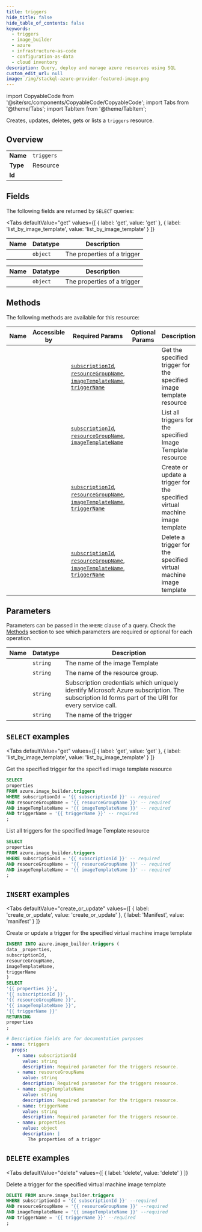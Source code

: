 ```yaml
--- 
title: triggers
hide_title: false
hide_table_of_contents: false
keywords:
  - triggers
  - image_builder
  - azure
  - infrastructure-as-code
  - configuration-as-data
  - cloud inventory
description: Query, deploy and manage azure resources using SQL
custom_edit_url: null
image: /img/stackql-azure-provider-featured-image.png
---
```


import CopyableCode from '@site/src/components/CopyableCode/CopyableCode';
import Tabs from '@theme/Tabs';
import TabItem from '@theme/TabItem';

Creates, updates, deletes, gets or lists a <code>triggers</code> resource.

## Overview
<table><tbody>
<tr><td><b>Name</b></td><td><code>triggers</code></td></tr>
<tr><td><b>Type</b></td><td>Resource</td></tr>
<tr><td><b>Id</b></td><td><CopyableCode code="azure.image_builder.triggers" /></td></tr>
</tbody></table>

## Fields

The following fields are returned by `SELECT` queries:

<Tabs
    defaultValue="get"
    values={[
        { label: 'get', value: 'get' },
        { label: 'list_by_image_template', value: 'list_by_image_template' }
    ]}
>
<TabItem value="get">

<table>
<thead>
    <tr>
    <th>Name</th>
    <th>Datatype</th>
    <th>Description</th>
    </tr>
</thead>
<tbody>
<tr>
    <td><CopyableCode code="properties" /></td>
    <td><code>object</code></td>
    <td>The properties of a trigger</td>
</tr>
</tbody>
</table>
</TabItem>
<TabItem value="list_by_image_template">

<table>
<thead>
    <tr>
    <th>Name</th>
    <th>Datatype</th>
    <th>Description</th>
    </tr>
</thead>
<tbody>
<tr>
    <td><CopyableCode code="properties" /></td>
    <td><code>object</code></td>
    <td>The properties of a trigger</td>
</tr>
</tbody>
</table>
</TabItem>
</Tabs>

## Methods

The following methods are available for this resource:

<table>
<thead>
    <tr>
    <th>Name</th>
    <th>Accessible by</th>
    <th>Required Params</th>
    <th>Optional Params</th>
    <th>Description</th>
    </tr>
</thead>
<tbody>
<tr>
    <td><a href="#get"><CopyableCode code="get" /></a></td>
    <td><CopyableCode code="select" /></td>
    <td><a href="#parameter-subscriptionId"><code>subscriptionId</code></a>, <a href="#parameter-resourceGroupName"><code>resourceGroupName</code></a>, <a href="#parameter-imageTemplateName"><code>imageTemplateName</code></a>, <a href="#parameter-triggerName"><code>triggerName</code></a></td>
    <td></td>
    <td>Get the specified trigger for the specified image template resource</td>
</tr>
<tr>
    <td><a href="#list_by_image_template"><CopyableCode code="list_by_image_template" /></a></td>
    <td><CopyableCode code="select" /></td>
    <td><a href="#parameter-subscriptionId"><code>subscriptionId</code></a>, <a href="#parameter-resourceGroupName"><code>resourceGroupName</code></a>, <a href="#parameter-imageTemplateName"><code>imageTemplateName</code></a></td>
    <td></td>
    <td>List all triggers for the specified Image Template resource</td>
</tr>
<tr>
    <td><a href="#create_or_update"><CopyableCode code="create_or_update" /></a></td>
    <td><CopyableCode code="insert" /></td>
    <td><a href="#parameter-subscriptionId"><code>subscriptionId</code></a>, <a href="#parameter-resourceGroupName"><code>resourceGroupName</code></a>, <a href="#parameter-imageTemplateName"><code>imageTemplateName</code></a>, <a href="#parameter-triggerName"><code>triggerName</code></a></td>
    <td></td>
    <td>Create or update a trigger for the specified virtual machine image template</td>
</tr>
<tr>
    <td><a href="#delete"><CopyableCode code="delete" /></a></td>
    <td><CopyableCode code="delete" /></td>
    <td><a href="#parameter-subscriptionId"><code>subscriptionId</code></a>, <a href="#parameter-resourceGroupName"><code>resourceGroupName</code></a>, <a href="#parameter-imageTemplateName"><code>imageTemplateName</code></a>, <a href="#parameter-triggerName"><code>triggerName</code></a></td>
    <td></td>
    <td>Delete a trigger for the specified virtual machine image template</td>
</tr>
</tbody>
</table>

## Parameters

Parameters can be passed in the `WHERE` clause of a query. Check the [Methods](#methods) section to see which parameters are required or optional for each operation.

<table>
<thead>
    <tr>
    <th>Name</th>
    <th>Datatype</th>
    <th>Description</th>
    </tr>
</thead>
<tbody>
<tr id="parameter-imageTemplateName">
    <td><CopyableCode code="imageTemplateName" /></td>
    <td><code>string</code></td>
    <td>The name of the image Template</td>
</tr>
<tr id="parameter-resourceGroupName">
    <td><CopyableCode code="resourceGroupName" /></td>
    <td><code>string</code></td>
    <td>The name of the resource group.</td>
</tr>
<tr id="parameter-subscriptionId">
    <td><CopyableCode code="subscriptionId" /></td>
    <td><code>string</code></td>
    <td>Subscription credentials which uniquely identify Microsoft Azure subscription. The subscription Id forms part of the URI for every service call.</td>
</tr>
<tr id="parameter-triggerName">
    <td><CopyableCode code="triggerName" /></td>
    <td><code>string</code></td>
    <td>The name of the trigger</td>
</tr>
</tbody>
</table>

## `SELECT` examples

<Tabs
    defaultValue="get"
    values={[
        { label: 'get', value: 'get' },
        { label: 'list_by_image_template', value: 'list_by_image_template' }
    ]}
>
<TabItem value="get">

Get the specified trigger for the specified image template resource

```sql
SELECT
properties
FROM azure.image_builder.triggers
WHERE subscriptionId = '{{ subscriptionId }}' -- required
AND resourceGroupName = '{{ resourceGroupName }}' -- required
AND imageTemplateName = '{{ imageTemplateName }}' -- required
AND triggerName = '{{ triggerName }}' -- required
;
```
</TabItem>
<TabItem value="list_by_image_template">

List all triggers for the specified Image Template resource

```sql
SELECT
properties
FROM azure.image_builder.triggers
WHERE subscriptionId = '{{ subscriptionId }}' -- required
AND resourceGroupName = '{{ resourceGroupName }}' -- required
AND imageTemplateName = '{{ imageTemplateName }}' -- required
;
```
</TabItem>
</Tabs>


## `INSERT` examples

<Tabs
    defaultValue="create_or_update"
    values={[
        { label: 'create_or_update', value: 'create_or_update' },
        { label: 'Manifest', value: 'manifest' }
    ]}
>
<TabItem value="create_or_update">

Create or update a trigger for the specified virtual machine image template

```sql
INSERT INTO azure.image_builder.triggers (
data__properties,
subscriptionId,
resourceGroupName,
imageTemplateName,
triggerName
)
SELECT 
'{{ properties }}',
'{{ subscriptionId }}',
'{{ resourceGroupName }}',
'{{ imageTemplateName }}',
'{{ triggerName }}'
RETURNING
properties
;
```
</TabItem>
<TabItem value="manifest">

```yaml
# Description fields are for documentation purposes
- name: triggers
  props:
    - name: subscriptionId
      value: string
      description: Required parameter for the triggers resource.
    - name: resourceGroupName
      value: string
      description: Required parameter for the triggers resource.
    - name: imageTemplateName
      value: string
      description: Required parameter for the triggers resource.
    - name: triggerName
      value: string
      description: Required parameter for the triggers resource.
    - name: properties
      value: object
      description: |
        The properties of a trigger
```
</TabItem>
</Tabs>


## `DELETE` examples

<Tabs
    defaultValue="delete"
    values={[
        { label: 'delete', value: 'delete' }
    ]}
>
<TabItem value="delete">

Delete a trigger for the specified virtual machine image template

```sql
DELETE FROM azure.image_builder.triggers
WHERE subscriptionId = '{{ subscriptionId }}' --required
AND resourceGroupName = '{{ resourceGroupName }}' --required
AND imageTemplateName = '{{ imageTemplateName }}' --required
AND triggerName = '{{ triggerName }}' --required
;
```
</TabItem>
</Tabs>
